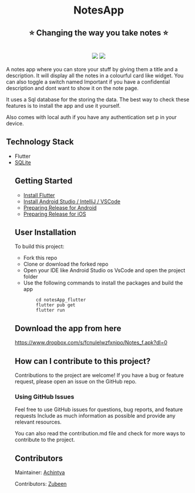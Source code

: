 <h1 align="center" style="border-bottom: none">
    <b>
        NotesApp<br>
    </b>
</h1>
<h2 align="center" style="border-bottom: none">
    ⭐️  Changing the way you take notes  ⭐️ <br>
    </h2>

<br>

<div align="center" >
<img src="https://img.shields.io/badge/Flutter-02569B?style=for-the-badge&logo=flutter&logoColor=white"/>
<img src="https://img.shields.io/badge/Dart-0175C2?style=for-the-badge&logo=dart&logoColor=white" />
</div>
<br>
A notes app where you can store your stuff by giving them a title and a description. It will display all the notes in a colourful card like widget. You can also toggle a switch named Important if you have a confidential description and dont want to show it on the note page. 

It uses a Sql database for the storing the data. The best way to check these features is to install the app and use it yourself.

Also comes with local auth if you have any authentication set p in your device.

## Technology Stack

<ul>
<li>Flutter</li>
<li><a href="https://pub.dev/packages/sqflite/versions/2.0.0-nullsafety.3">SQLite</a>
</li>


## Getting Started

<ul>
<li><a href="https://docs.flutter.dev/get-started/install">Install Flutter</a></li>
<li><a href="https://docs.flutter.dev/development/tools/android-studio">Install Android Studio / IntelliJ / VSCode</a></li>
<li><a href="https://flutter.dev/docs/deployment/android">Preparing Release for Android</a></li>
<li><a href="https://flutter.dev/docs/deployment/ios">Preparing Release for iOS</a></li>
</ul>


## User Installation

To build this project:
<ul>
    <li>Fork this repo</li>
    <li>Clone or download the forked repo</li>
    <li>Open your IDE like Android Studio os VsCode and open the project folder</li>
    <li>Use the following commands to install the packages and build the app
</ul>

````
        cd notesApp_flutter
        flutter pub get
        flutter run 
````


## Download the app from here

https://www.dropbox.com/s/fcnulelwzfxnjpo/Notes_f.apk?dl=0

## How can I contribute to this project?

Contributions to the project are welcome! 
If you have a bug or feature request, please open an issue on the GitHub repo. 

### Using GitHub Issues

Feel free to use GitHub issues for questions, bug reports, and feature requests
Include as much information as possible and provide any relevant resources.

You can also read the contribution.md file and check for more ways to contribute to the project.

## Contributors

Maintainer: <a href="https://github.com/achintya-7">Achintya</a></p>
Contributors: <a href="https://github.com/syedzubeen">Zubeen</a></p>

